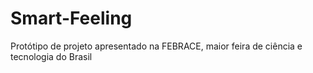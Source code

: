 # Smart-Feeling
Protótipo de projeto apresentado na FEBRACE, maior feira de ciência e tecnologia do Brasil
